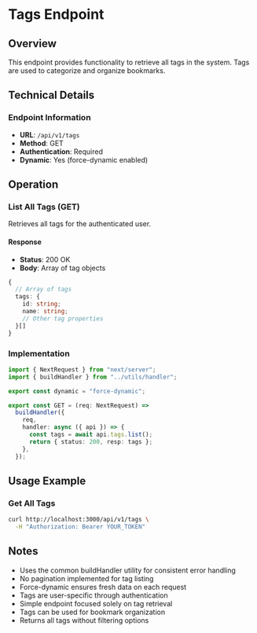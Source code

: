 # Tags Endpoint

## Overview
This endpoint provides functionality to retrieve all tags in the system. Tags are used to categorize and organize bookmarks.

## Technical Details

### Endpoint Information
- **URL**: `/api/v1/tags`
- **Method**: GET
- **Authentication**: Required
- **Dynamic**: Yes (force-dynamic enabled)

## Operation

### List All Tags (GET)
Retrieves all tags for the authenticated user.

#### Response
- **Status**: 200 OK
- **Body**: Array of tag objects
```typescript
{
  // Array of tags
  tags: {
    id: string;
    name: string;
    // Other tag properties
  }[]
}
```

### Implementation
```typescript
import { NextRequest } from "next/server";
import { buildHandler } from "../utils/handler";

export const dynamic = "force-dynamic";

export const GET = (req: NextRequest) =>
  buildHandler({
    req,
    handler: async ({ api }) => {
      const tags = await api.tags.list();
      return { status: 200, resp: tags };
    },
  });
```

## Usage Example

### Get All Tags
```bash
curl http://localhost:3000/api/v1/tags \
  -H "Authorization: Bearer YOUR_TOKEN"
```

## Notes
- Uses the common buildHandler utility for consistent error handling
- No pagination implemented for tag listing
- Force-dynamic ensures fresh data on each request
- Tags are user-specific through authentication
- Simple endpoint focused solely on tag retrieval
- Tags can be used for bookmark organization
- Returns all tags without filtering options